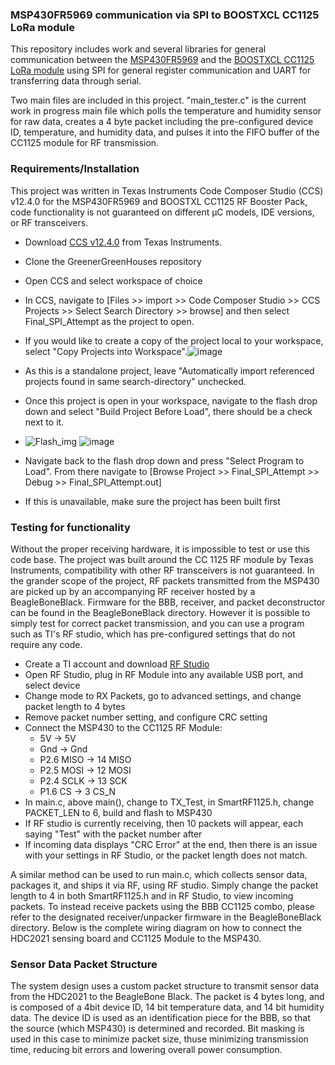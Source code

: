 ### MSP430FR5969 communication via SPI to BOOSTXCL CC1125 LoRa module
This repository includes work and several libraries for general communication between the [MSP430FR5969](https://www.ti.com/tool/MSP-EXP430FR5969?DCMP=mcugen&HQS=ep-mcu-msp-mcugen-mspblog-pf1-en) and the [BOOSTXCL CC1125 LoRa module](https://www.ti.com/tool/BOOSTXL-CC1125) using SPI for general register communication and UART for transferring data through serial.

Two main files are included in this project. "main_tester.c" is the current work in progress main file which polls the temperature and humidity sensor for raw data, creates a 4 byte packet including the pre-configured device ID, temperature, and humidity data, and pulses it into the FIFO buffer of the CC1125 module for RF transmission.

### Requirements/Installation
This project was written in Texas Instruments Code Composer Studio (CCS) v12.4.0 for the MSP430FR5969 and BOOSTXL CC1125 RF Booster Pack, code functionality is not guaranteed on different &mu;C models, IDE versions, or RF transceivers.
* Download [CCS v12.4.0](https://www.ti.com/tool/CCSTUDIO?utm_source=google&utm_medium=cpc&utm_campaign=epd-der-null-58700007779115352_code_composer_rsa-cpc-evm-google-wwe_int&utm_content=code_composer&ds_k=code+composer&gclid=CjwKCAjwivemBhBhEiwAJxNWNwJCSwoVVroAFzP406678cN4WomQixjpsSxBFZ7YZQcAh7ai1R1CjhoCafcQAvD_BwE&gclsrc=aw.ds) from Texas Instruments.
* Clone the GreenerGreenHouses repository
* Open CCS and select workspace of choice
* In CCS, navigate to [Files >> import >> Code Composer Studio >> CCS Projects >> Select Search Directory >> browse] and then select Final_SPI_Attempt as the project to open.
* If you would like to create a copy of the project local to your workspace, select "Copy Projects into Workspace".![image](https://github.com/jlab-sensing/GreenerGreenHouses/assets/133836006/60e64945-25ef-4348-aa8d-2cf1145aeb02)
* As this is a standalone project, leave "Automatically import referenced projects found in same search-directory" unchecked.
* Once this project is open in your workspace, navigate to the flash drop down and select "Build Project Before Load", there should be a check next to it.
 * ![Flash_img](https://github.com/jlab-sensing/GreenerGreenHouses/assets/133836006/618b6e23-2cca-4c37-9800-3bd23bd92026)   ![image](https://github.com/jlab-sensing/GreenerGreenHouses/assets/133836006/a92e0620-07b4-4248-8598-80bdc0526fe4)

* Navigate back to the flash drop down and press "Select Program to Load". From there navigate to [Browse Project >> Final_SPI_Attempt >> Debug >> Final_SPI_Attempt.out]
* If this is unavailable, make sure the project has been built first

### Testing for functionality
Without the proper receiving hardware, it is impossible to test or use this code base. The project was built around the CC 1125 RF module by Texas Instruments, compatibility with other RF transceivers is not guaranteed. In the grander scope of the project, RF packets transmitted from the MSP430 are picked up by an accompanying RF receiver hosted by a BeagleBoneBlack. Firmware for the BBB, receiver, and packet deconstructor can be found in the BeagleBoneBlack directory. However it is possible to simply test for correct packet transmission, and you can use a program such as TI's RF studio, which has pre-configured settings that do not require any code. 
* Create a TI account and download [RF Studio](https://www.ti.com/tool/SMARTRFTM-STUDIO#downloads)
* Open RF Studio, plug in RF Module into any available USB port, and select device
* Change mode to RX Packets, go to advanced settings, and change packet length to 4 bytes
* Remove packet number setting, and configure CRC setting
* Connect the MSP430 to the CC1125 RF Module:
    * 5V -> 5V
    * Gnd -> Gnd
    * P2.6 MISO -> 14 MISO
    * P2.5 MOSI -> 12 MOSI
    * P2.4 SCLK -> 13 SCK
    * P1.6 CS -> 3 CS_N
* In main.c, above main(), change to TX_Test, in SmartRF1125.h, change PACKET_LEN to 6, build and flash to MSP430
* If RF studio is currently receiving, then 10 packets will appear, each saying "Test" with the packet number after
* If incoming data displays "CRC Error" at the end, then there is an issue with your settings in RF Studio, or the packet length does not match.

A similar method can be used to run main.c, which collects sensor data, packages it, and ships it via RF, using RF studio. Simply change the packet length to 4 in both SmartRF1125.h and in RF Studio, to view incoming packets. To instead receive packets using the BBB CC1125 combo, please refer to the designated receiver/unpacker firmware in the BeagleBoneBlack directory. Below is the complete wiring diagram on how to connect the HDC2021 sensing board and CC1125 Module to the MSP430.

  


### Sensor Data Packet Structure
The system design uses a custom packet structure to transmit sensor data from the HDC2021 to the BeagleBone Black. The packet is 4 bytes long, and is composed of a 4bit device ID, 14 bit temperature data, and 14 bit humidity data. The device ID is used as an identification piece for the BBB, so that the source (which MSP430) is determined and recorded. Bit masking is used in this case to minimize packet size, thuse minimizing transmission time, reducing bit errors and lowering overall power consumption.
